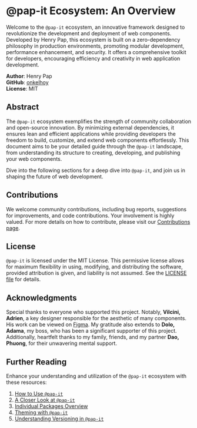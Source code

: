 # @pap-it Ecosystem: An Overview

Welcome to the `@pap-it` ecosystem, an innovative framework designed to revolutionize the development and deployment of web components. Developed by Henry Pap, this ecosystem is built on a zero-dependency philosophy in production environments, promoting modular development, performance enhancement, and security. It offers a comprehensive toolkit for developers, encouraging efficiency and creativity in web application development.

**Author**: Henry Pap\
**GitHub**: [onkelhoy](https://github.com/onkelhoy/web-components)\
**License**: MIT

## Abstract

The `@pap-it` ecosystem exemplifies the strength of community collaboration and open-source innovation. By minimizing external dependencies, it ensures lean and efficient applications while providing developers the freedom to build, customize, and extend web components effortlessly. This document aims to be your detailed guide through the `@pap-it` landscape, from understanding its structure to creating, developing, and publishing your web components.

Dive into the following sections for a deep dive into `@pap-it`, and join us in shaping the future of web development.

## Contributions

We welcome community contributions, including bug reports, suggestions for improvements, and code contributions. Your involvement is highly valued. For more details on how to contribute, please visit our [Contributions page](./CONTRIBUTING.md).

## License

`@pap-it` is licensed under the MIT License. This permissive license allows for maximum flexibility in using, modifying, and distributing the software, provided attribution is given, and liability is not assumed. See the [LICENSE file](./LICENSE) for details.

## Acknowledgments

Special thanks to everyone who supported this project. Notably, **Vilcini, Adrien**, a key designer responsible for the aesthetic of many components. His work can be viewed on [Figma](https://www.figma.com/file/Ok5aSJW5KqgusO5MuYui6q/Circular-Design-System-(CDS)?type=design&node-id=2669-25209&mode=design&t=22qOpUOq1GEoV6F5-0). My gratitude also extends to **Dolo, Adama**, my boss, who has been a significant supporter of this project. Additionally, heartfelt thanks to my family, friends, and my partner **Dao, Phuong**, for their unwavering mental support.

## Further Reading

Enhance your understanding and utilization of the `@pap-it` ecosystem with these resources:

1. [How to Use `@pap-it`](./documentation/how-to-use.md)
2. [A Closer Look at `@pap-it`](./documentation/global.md)
3. [Individual Packages Overview](./documentation/package.md)
4. [Theming with `@pap-it`](./themes/README.md)
5. [Understanding Versioning in `@pap-it`](./scripts/versioning/README.md)
